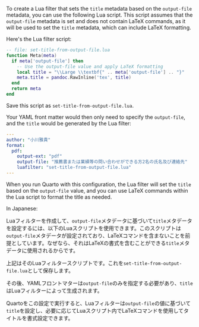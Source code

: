 To create a Lua filter that sets the `title` metadata based on the `output-file` metadata, you can use the following Lua script. This script assumes that the `output-file` metadata is set and does not contain LaTeX commands, as it will be used to set the `title` metadata, which can include LaTeX formatting.

Here's the Lua filter script:

```lua
-- file: set-title-from-output-file.lua
function Meta(meta)
  if meta['output-file'] then
    -- Use the output-file value and apply LaTeX formatting
    local title = "\\Large \\textbf{" .. meta['output-file'] .. "}"
    meta.title = pandoc.RawInline('tex', title)
  end
  return meta
end
```

Save this script as `set-title-from-output-file.lua`.

Your YAML front matter would then only need to specify the `output-file`, and the `title` would be generated by the Lua filter:

```yaml
---
author: "小川雅貴"
format:
  pdf:
    output-ext: "pdf"
    output-file: "推薦書または業績等の問い合わせができる方2名の氏名及び連絡先"
    luafilter: "set-title-from-output-file.lua"
---
```

When you run Quarto with this configuration, the Lua filter will set the `title` based on the `output-file` value, and you can use LaTeX commands within the Lua script to format the title as needed.

In Japanese:

Luaフィルターを作成して、`output-file`メタデータに基づいて`title`メタデータを設定するには、以下のLuaスクリプトを使用できます。このスクリプトは`output-file`メタデータが設定されており、LaTeXコマンドを含まないことを前提としています。なぜなら、それはLaTeXの書式を含むことができる`title`メタデータに使用されるからです。

上記はそのLuaフィルタースクリプトです。これを`set-title-from-output-file.lua`として保存します。

その後、YAMLフロントマターは`output-file`のみを指定する必要があり、`title`はLuaフィルターによって生成されます。

Quartoをこの設定で実行すると、Luaフィルターは`output-file`の値に基づいて`title`を設定し、必要に応じてLuaスクリプト内でLaTeXコマンドを使用してタイトルを書式設定できます。